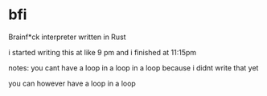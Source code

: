 # bfi
Brainf*ck interpreter written in Rust

i started writing this at like 9 pm and i finished at 11:15pm 

notes:
you cant have a loop in a loop in a loop because i didnt write that yet

you can however have a loop in a loop
